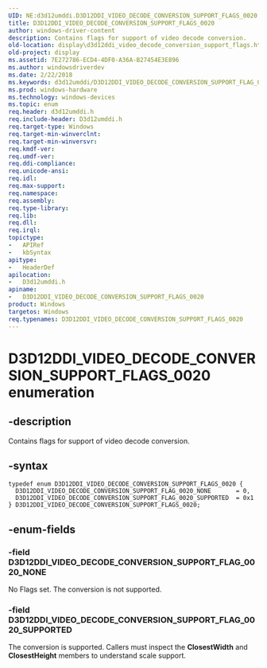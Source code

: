 ```yaml
---
UID: NE:d3d12umddi.D3D12DDI_VIDEO_DECODE_CONVERSION_SUPPORT_FLAGS_0020
title: D3D12DDI_VIDEO_DECODE_CONVERSION_SUPPORT_FLAGS_0020
author: windows-driver-content
description: Contains flags for support of video decode conversion.
old-location: display\d3d12ddi_video_decode_conversion_support_flags.htm
old-project: display
ms.assetid: 7E272786-ECD4-4DF0-A36A-B27454E3E896
ms.author: windowsdriverdev
ms.date: 2/22/2018
ms.keywords: d3d12umddi/D3D12DDI_VIDEO_DECODE_CONVERSION_SUPPORT_FLAG_0020_SUPPORTED, d3d12umddi/D3D12DDI_VIDEO_DECODE_CONVERSION_SUPPORT_FLAGS_0020, D3D12DDI_VIDEO_DECODE_CONVERSION_SUPPORT_FLAG_0020_SUPPORTED, D3D12DDI_VIDEO_DECODE_CONVERSION_SUPPORT_FLAG_0020_NONE, d3d12umddi/D3D12DDI_VIDEO_DECODE_CONVERSION_SUPPORT_FLAG_0020_NONE, display.d3d12ddi_video_decode_conversion_support_flags, D3D12DDI_VIDEO_DECODE_CONVERSION_SUPPORT_FLAGS_0020, D3D12DDI_VIDEO_DECODE_CONVERSION_SUPPORT_FLAGS_0020 enumeration [Display Devices]
ms.prod: windows-hardware
ms.technology: windows-devices
ms.topic: enum
req.header: d3d12umddi.h
req.include-header: D3d12umddi.h
req.target-type: Windows
req.target-min-winverclnt: 
req.target-min-winversvr: 
req.kmdf-ver: 
req.umdf-ver: 
req.ddi-compliance: 
req.unicode-ansi: 
req.idl: 
req.max-support: 
req.namespace: 
req.assembly: 
req.type-library: 
req.lib: 
req.dll: 
req.irql: 
topictype:
-	APIRef
-	kbSyntax
apitype:
-	HeaderDef
apilocation:
-	D3d12umddi.h
apiname:
-	D3D12DDI_VIDEO_DECODE_CONVERSION_SUPPORT_FLAGS_0020
product: Windows
targetos: Windows
req.typenames: D3D12DDI_VIDEO_DECODE_CONVERSION_SUPPORT_FLAGS_0020
---
```


# D3D12DDI_VIDEO_DECODE_CONVERSION_SUPPORT_FLAGS_0020 enumeration


## -description


Contains flags for support of video decode conversion. 


## -syntax


````
typedef enum D3D12DDI_VIDEO_DECODE_CONVERSION_SUPPORT_FLAGS_0020 { 
  D3D12DDI_VIDEO_DECODE_CONVERSION_SUPPORT_FLAG_0020_NONE       = 0,
  D3D12DDI_VIDEO_DECODE_CONVERSION_SUPPORT_FLAG_0020_SUPPORTED  = 0x1
} D3D12DDI_VIDEO_DECODE_CONVERSION_SUPPORT_FLAGS_0020;
````


## -enum-fields




### -field D3D12DDI_VIDEO_DECODE_CONVERSION_SUPPORT_FLAG_0020_NONE

No Flags set.  The conversion is not supported.


### -field D3D12DDI_VIDEO_DECODE_CONVERSION_SUPPORT_FLAG_0020_SUPPORTED

The conversion is supported.  Callers must inspect the <b>ClosestWidth</b> and <b>ClosestHeight</b> members to understand scale support.


